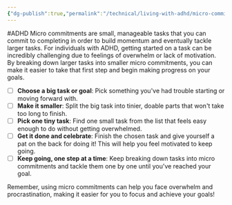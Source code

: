 ```yaml
---
{"dg-publish":true,"permalink":"/technical/living-with-adhd/micro-commitments/","noteIcon":"Technical","created":"2023-04-10T12:56:27.272+02:00","updated":"2023-04-10T13:32:17.547+02:00"}
---
```


#ADHD 
Micro commitments are small, manageable tasks that you can commit to completing in order to build momentum and eventually tackle larger tasks. For individuals with ADHD, getting started on a task can be incredibly challenging due to feelings of overwhelm or lack of motivation. By breaking down larger tasks into smaller micro commitments, you can make it easier to take that first step and begin making progress on your goals.

- [ ] **Choose a big task or goal**: Pick something you've had trouble starting or moving forward with.
- [ ] **Make it smaller**: Split the big task into tinier, doable parts that won't take too long to finish.
- [ ] **Pick one tiny task**: Find one small task from the list that feels easy enough to do without getting overwhelmed.
- [ ] **Get it done and celebrate**: Finish the chosen task and give yourself a pat on the back for doing it! This will help you feel motivated to keep going.
- [ ] **Keep going, one step at a time**: Keep breaking down tasks into micro commitments and tackle them one by one until you've reached your goal.

Remember, using micro commitments can help you face overwhelm and procrastination, making it easier for you to focus and achieve your goals!
